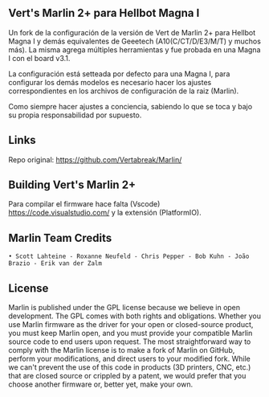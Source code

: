 ## Vert's Marlin 2+ para Hellbot Magna I

Un fork de la configuración de la versión de Vert de Marlin 2+ para Hellbot Magna I y demás equivalentes de Geeetech (A10(C/CT/D/E3/M/T) y muchos más). La misma agrega múltiples herramientas y fue probada en una Magna I con el board v3.1.

La configuración está setteada por defecto para una Magna I, para configurar los demás modelos es necesario hacer los ajustes correspondientes en los archivos de configuración de la raiz (Marlin).

Como siempre hacer ajustes a conciencia, sabiendo lo que se toca y bajo su propia responsabilidad por supuesto.

## Links

Repo original: https://github.com/Vertabreak/Marlin/

## Building Vert's Marlin 2+

Para compilar el firmware hace falta (Vscode) https://code.visualstudio.com/ y la extensión (PlatformIO).

## Marlin Team Credits

    • Scott Lahteine - Roxanne Neufeld - Chris Pepper - Bob Kuhn - João Brazio - Erik van der Zalm 
    
## License
Marlin is published under the GPL license because we believe in open development. The GPL comes with both rights and obligations. Whether you use Marlin firmware as the driver for your open or closed-source product, you must keep Marlin open, and you must provide your compatible Marlin source code to end users upon request. The most straightforward way to comply with the Marlin license is to make a fork of Marlin on GitHub, perform your modifications, and direct users to your modified fork. While we can't prevent the use of this code in products (3D printers, CNC, etc.) that are closed source or crippled by a patent, we would prefer that you choose another firmware or, better yet, make your own.

